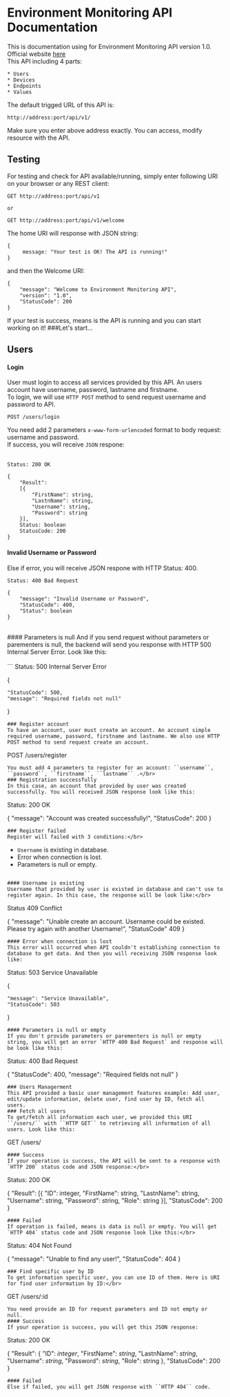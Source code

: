 # Environment Monitoring API Documentation

This is documentation using for Environment Monitoring API version 1.0.</br>
Official website [here](http://hueic.edu.vn) </br>
This API including 4 parts:
</br>
```
* Users
* Devices
* Endpoints
* Values
```

The default trigged URL of this API is:</br>
```
http://address:port/api/v1/
```
Make sure you enter above address exactly. You can access, modify resource with the API.<br>
## Testing
For testing and check for API available/running, simply enter following URI on your browser or any REST client:
```
GET http://address:port/api/v1

or

GET http://address:port/api/v1/welcome
```
The home URI will response with JSON string:
```
{
     message: "Your test is OK! The API is running!"
}
```
and then the Welcome URI:
```
{
    "message": "Welcome to Environment Monitoring API",
    "version": "1.0",
    "StatusCode": 200
}
```
If your test is success, means is the API is running and you can start working on it!
###Let's start...
## Users
#### Login
User must login to access all services provided by this API. An users account have username, password, lastname and firstname.</br>
To login, we will use ``HTTP POST`` method to send request username and password to API.
```
POST /users/login
```
You need add 2 parameters ``x-www-form-urlencoded`` format to body request: username and password.</br>
If success, you will receive ``JSON`` respone:</br></br>
```
Status: 200 OK

{
    "Result":
    [{
        "FirstName": string,
        "LastnName": string,
        "Username": string,
        "Password": string
    }],
    Status: boolean
    StatusCode: 200
}
```

#### Invalid Username or Password
Else if error, you will receive JSON respone with HTTP Status: 400.
```
Status: 400 Bad Request

{
    "message": "Invalid Username or Password",
    "StatusCode": 400,
    "Status": boolean
} 
```
</br>
#### Parameters is null
And if you send request without parameters or parementers is null, the backend will send you response with HTTP 500 Internal Server Error. Look like this:</br><br>
```
Status: 500 Internal Server Error

{
    
    "StatusCode": 500,
    "message": "Required fields not null"
}
```
### Register account
To have an account, user must create an account. An account simple required username, password, firstname and lastname. We also use HTTP POST method to send request create an account.
```
POST /users/register
```
You must add 4 parameters to register for an account: ``username``, ``password``, ``firstname``, ``lastname`` .</br>
### Registration successfully
In this case, an account that provided by user was created successfully. You will received JSON response look like this:
```
Status: 200 OK

{
	"message": "Account was created successfully!",
	"StatusCode": 200
}
```
### Register failed
Register will failed with 3 conditions:</br>
```
* ``Username`` is existing in database.
* Error when connection is lost.
* Parameters is null or empty.
```

#### Username is existing
Username that provided by user is existed in database and can't use to register again. In this case, the response will be look like:</br>
```
Status 409 Conflict

{
	"message": "Unable create an account. Username could be existed. Please try again with another Username!",
	"StatusCode" 409
}
```
#### Error when connection is lost
This error will occurred when API couldn't establishing connection to database to get data. And then you will receiving JSON response look like:
```
Status: 503 Service Unavailable

{
    
    "message": "Service Unavailable",
    "StatusCode": 503
}
```
#### Parameters is null or empty
If you don't provide parameters or parementers is null or empty string, you will get an error `HTTP 400 Bad Request` and response will be look like this:
```
Status: 400 Bad Request

{
    "StatusCode": 400,
    "message": "Required fields not null"
}
```
### Users Managerment
This API provided a basic user management features example: Add user, edit/update information, delete user, find user by ID, fetch all users.
### Fetch all users
To get/fetch all information each user, we provided this URI ``/users/`` with ``HTTP GET`` to retrieving all information of all users. Look like this:
```
GET /users/
```
#### Success
If your operation is success, the API will be sent to a response with `HTTP 200` status code and JSON response:</br>
```
Status: 200 OK

{
    "Result": 
    [{
        "ID": integer,
        "FirstName": string,
        "LastnName": string,
        "Username": string,
        "Password": string,
        "Role": string
    }], 
    "StatusCode": 200
}
```
#### Failed
If operation is failed, means is data is null or empty. You will get `HTTP 404` status code and JSON response look like this:</br>
```
Status: 404 Not Found

{
    "message": "Unable to find any user!",
    "StatusCode": 404
}
```
### Find specific user by ID
To get information specific user, you can use ID of them. Here is URI for find user information by ID:</br>
```
GET /users/:id
```
You need provide an ID for request parameters and ID not empty or null.
#### Success
If your operation is success, you will get this JSON response:
```
Status: 200 OK

{
    "Result":
    {
        "ID": *integer*,
        "FirstName": *string*,
        "LastnName": *string*,
        "Username": *string*,
        "Password": *string*,
        "Role": string
    },
    "StatusCode": 200
}
```
#### Failed
Else if failed, you will get JSON response with ``HTTP 404`` code.